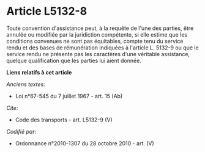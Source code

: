 # Article L5132-8

Toute convention d'assistance peut, à la requête de l'une des parties, être annulée ou modifiée par la juridiction
compétente, si elle estime que les conditions convenues ne sont pas équitables, compte tenu du service rendu et des bases de
rémunération indiquées à l'article L. 5132-9 ou que le service rendu ne présente pas les caractères d'une véritable
assistance, quelque qualification que les parties lui aient donnée.

**Liens relatifs à cet article**

_Anciens textes_:

  - Loi n°67-545 du 7 juillet 1967 - art. 15 (Ab)

_Cite_:

  - Code des transports - art. L5132-9 (V)

_Codifié par_:

  - Ordonnance n°2010-1307 du 28 octobre 2010 - art. (V)
